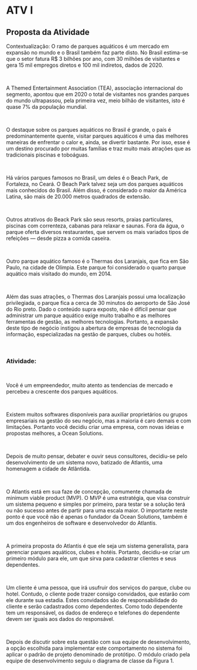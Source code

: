 
# ATV I


## Proposta da Atividade

Contextualização:
O ramo de parques aquáticos é um mercado em expansão no mundo e o Brasil também faz parte 
disto. No Brasil estima-se que o setor fatura R$ 3 bilhões por ano, com 30 milhões de visitantes 
e gera 15 mil empregos diretos e 100 mil indiretos, dados de 2020.

<br>

A Themed Entertainment Association (TEA), associação internacional do segmento, apontou que 
em 2020 o total de visitantes nos grandes parques do mundo ultrapassou, pela primeira vez, 
meio bilhão de visitantes, isto é quase 7% da população mundial.

<br>

O destaque sobre os parques aquáticos no Brasil é grande, o país é predominantemente quente, 
visitar parques aquáticos é uma das melhores maneiras de enfrentar o calor e, ainda, se divertir 
bastante. Por isso, esse é um destino procurado por muitas famílias e traz muito mais atrações 
que as tradicionais piscinas e toboáguas.

<br>

Há vários parques famosos no Brasil, um deles é o Beach Park, de Fortaleza, no Ceará. O Beach 
Park talvez seja um dos parques aquáticos mais conhecidos do Brasil. Além disso, é considerado 
o maior da América Latina, são mais de 20.000 metros quadrados de extensão.

<br>

Outros atrativos do Beack Park são seus resorts, praias particulares, piscinas com correnteza, 
cabanas para relaxar e saunas. Fora da água, o parque oferta diversos restaurantes, que servem 
os mais variados tipos de refeições — desde pizza a comida caseira.

<br>

Outro parque aquático famoso é o Thermas dos Laranjais, que fica em São Paulo, na cidade de 
Olímpia. Este parque foi considerado o quarto parque aquático mais visitado do mundo, em 
2014.

<br>

Além das suas atrações, o Thermas dos Laranjais possui uma localização privilegiada, o parque 
fica a cerca de 30 minutos do aeroporto de São José do Rio preto.
Dado o conteúdo supra exposto, não é difícil pensar que administrar um parque aquático exige 
muito trabalho e as melhores ferramentas de gestão, as melhores tecnologias. Portanto, a 
expansão deste tipo de negócio instigou a abertura de empresas de tecnologia da informação, 
especializadas na gestão de parques, clubes ou hotéis.

<br>

### Atividade:

<br>

Você é um empreendedor, muito atento as tendencias de mercado e percebeu a crescente dos 
parques aquáticos.

<br>

Existem muitos softwares disponíveis para auxiliar proprietários ou grupos empresariais na 
gestão do seu negócio, mas a maioria é caro demais e com limitações. Portanto você decidiu 
criar uma empresa, com novas ideias e propostas melhores, a Ocean Solutions.

<br>  

Depois de muito pensar, debater e ouvir seus consultores, decidiu-se pelo desenvolvimento de 
um sistema novo, batizado de Atlantis, uma homenagem a cidade de Atlântida.

<br>

O Atlantis está em sua faze de concepção, comumente chamada de minimum viable product 
(MVP). O MVP é uma estratégia, que visa construir um sistema pequeno e simples por primeiro, 
para testar se a solução terá ou não sucesso antes de partir para uma escala maior. O importante 
neste ponto é que você não é apenas o fundador da Ocean Solutions, também é um dos 
engenheiros de software e desenvolvedor do Atlantis.

<br>

A primeira proposta do Atlantis é que ele seja um sistema generalista, para gerenciar parques 
aquáticos, clubes e hotéis. Portanto, decidiu-se criar um primeiro módulo para ele, um que sirva 
para cadastrar clientes e seus dependentes.

<br>

Um cliente é uma pessoa, que irá usufruir dos serviços do parque, clube ou hotel. Contudo, o 
cliente pode trazer consigo convidados, que estarão com ele durante sua estadia. Estes 
convidados são de responsabilidade do cliente e serão cadastrados como dependentes. Como 
todo dependente tem um responsável, os dados de endereço e telefones do dependente devem 
ser iguais aos dados do responsável.

<br>

Depois de discutir sobre esta questão com sua equipe de desenvolvimento, a opção escolhida 
para implementar este comportamento no sistema foi aplicar o padrão de projeto denominado 
de protótipo. O módulo criado pela equipe de desenvolvimento seguiu o diagrama de classe da 
Figura 1.
